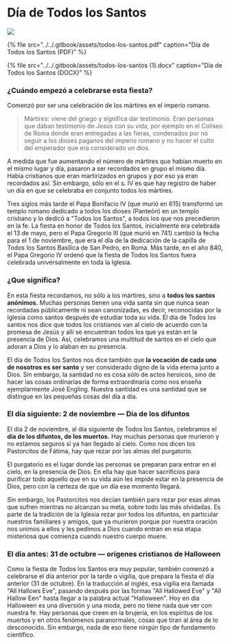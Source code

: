 # Día de Todos los Santos

![](../../.gitbook/assets/todos-los-santos.jpg)

{% file src="../../.gitbook/assets/todos-los-santos.pdf" caption="Día de Todos los Santos \(PDF\)" %}

{% file src="../../.gitbook/assets/todos-los-santos \(1\).docx" caption="Día de Todos los Santos \(DOCX\)" %}

### **¿Cuándo empezó a celebrarse esta fiesta?**

Comenzó por ser una celebración de los mártires en el imperio romano.

> Mártires: viene del griego y significa dar testimonio. Eran personas que daban testimonio de Jesús con su vida, por ejemplo en el Coliseo de Roma donde eran entregadas a las fieras, condenados por no seguir a los dioses paganos del imperio romano y no hacer el culto del emperador que era considerado un dios.

A medida que fue aumentando el número de mártires que habían muerto en el mismo lugar y día, pasaron a ser recordados en grupo el mismo día. Había cristianos que eran martirizados en grupos y por eso ya eran recordados así. Sin embargo, sólo en el s. IV es que hay registro de haber un día en que se celebraba en conjunto todos los mártires.

Tres siglos más tarde el Papa Bonifacio IV \(que murió en 615\) transformó un templo romano dedicado a todos los dioses \(Panteón\) en un templo cristiano y lo dedicó a "Todos los Santos", a todos los que nos precedieron en la fe. La fiesta en honor de Todos los Santos, inicialmente era celebrada el 13 de mayo, pero el Papa Gregorio III \(que murió en 741\) cambió la fecha para el 1 de noviembre, que era el día de la dedicación de la capilla de Todos los Santos Basílica de San Pedro, en Roma. Más tarde, en el año 840, el Papa Gregorio IV ordenó que la fiesta de Todos los Santos fuera celebrada universalmente en toda la Iglesia.

### **¿Que significa?**

En esta fiesta recordamos, no sólo a los mártires, sino a **todos los santos anónimos.** Muchas personas tienen una vida santa sin que nunca sean recordadas públicamente ni sean canonizadas, es decir, reconocidas por la Iglesia como santos después de estudiar toda su vida. El día de Todos los santos nos dice que todos los cristianos van al cielo de acuerdo con la promesa de Jesús y allí se encuentran todos los que ya están en la presencia de Dios. Así, celebramos una multitud de santos en el cielo que adoran a Dios y lo alaban en su presencia.

El día de Todos los Santos nos dice también que **la vocación de cada uno de nosotros es ser santo** y ser considerado digno de la vida eterna junto a Dios. Sin embargo, la santidad no es cosa sólo de actos heroicos, sino de hacer las cosas ordinarias de forma extraordinaria como nos enseña ejemplarmente José Engling. Nuestra santidad es una santidad que se distingue en las pequeñas cosas del día a día.

### **El día siguiente: 2 de noviembre — Día de los difuntos**

El día 2 de noviembre, al día siguiente de Todos los Santos, celebramos el **día de los difuntos, de los muertos.** Hay muchas personas que murieron y no estamos seguros si ya han llegado al cielo. Como nos dicen los Pastorcitos de Fátima, hay que rezar por las almas del purgatorio.

El purgatorio es el lugar donde las personas se preparan para entrar en el cielo, en la presencia de Dios. En ella hay que hacer sacrificios para purificar todo aquello que en su vida aún les impide estar en la presencia de Dios, pero con la certeza de que un día ese momento llegará.

Sin embargo, los Pastorcitos nos decían también para rezar por esas almas que sufren mientras no alcanzan su meta, sobre todo las más olvidadas. Es parte de la tradición de la Iglesia rezar por todos los difuntos, en particular nuestros familiares y amigos, que ya murieron porque por nuestra oración nos unimos a ellos y les pedimos a Dios cuando entran en esa etapa misteriosa que comienza cuando nuestro cuerpo muere.

### **El día antes: 31 de octubre — orígenes cristianos de Halloween**

Como la fiesta de Todos los Santos era muy popular, también comenzó a celebrarse el día anterior por la tarde o vigilia, que prepara la fiesta el día anterior \(31 de octubre\). En la traducción al inglés, esa vigilia era llamada "All Hallows Eve", pasando después por las formas "All Hallowed Eve" y "All Hallow Een" hasta llegar a la palabra actual "Halloween". Hoy en día Halloween es una diversión y una moda, pero no tiene nada que ver con nuestra fe. Hay personas que creen en la brujería, en los espíritus de los muertos y en otros fenómenos paranormales, cosas que tiran al área de lo desconocido. Sin embargo, nada de eso tiene ningún tipo de fundamento científico.

